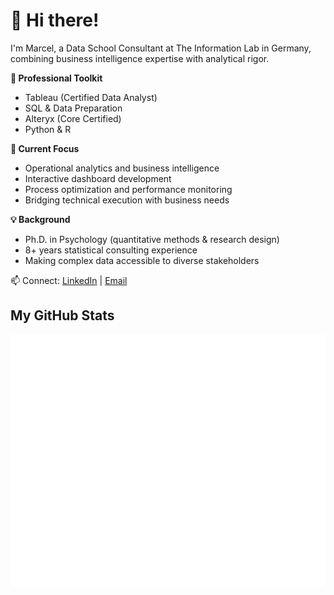 # 👋 Hi there!

I'm Marcel, a Data School Consultant at The Information Lab in Germany, combining business intelligence expertise with analytical rigor.

**🔨 Professional Toolkit**
- Tableau (Certified Data Analyst)
- SQL & Data Preparation
- Alteryx (Core Certified)
- Python & R

**🌱 Current Focus**
- Operational analytics and business intelligence
- Interactive dashboard development
- Process optimization and performance monitoring
- Bridging technical execution with business needs

**💡 Background**
- Ph.D. in Psychology (quantitative methods & research design)
- 8+ years statistical consulting experience
- Making complex data accessible to diverse stakeholders

📫 Connect: [LinkedIn](https://www.linkedin.com/in/marcel-wiechmann-4a10a343/) | [Email](mail@mwiechmann.com)

## My GitHub Stats
![Metrics](https://github.com/MWiechmann/MWiechmann/blob/main/github-metrics.svg)
